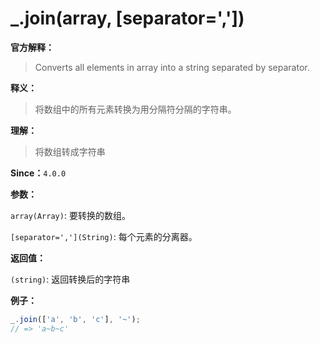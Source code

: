 # _.join(array, [separator=','])

**官方解释：**

> Converts all elements in array into a string separated by separator.

**释义：**

> 将数组中的所有元素转换为用分隔符分隔的字符串。

**理解：**

> 将数组转成字符串

**Since：**`4.0.0`

**参数：**

`array(Array)`:  要转换的数组。

`[separator=','](String)`: 每个元素的分离器。

**返回值：**

`(string)`: 返回转换后的字符串

**例子：**

```javascript
_.join(['a', 'b', 'c'], '~');
// => 'a~b~c'
```

